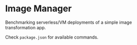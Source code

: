 # Image Manager

Benchmarking serverless/VM deployments of a simple image transformation app.

Check `package.json` for available commands.
